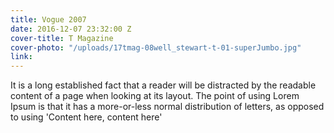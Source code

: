 ```yaml
---
title: Vogue 2007
date: 2016-12-07 23:32:00 Z
cover-title: T Magazine
cover-photo: "/uploads/17tmag-08well_stewart-t-01-superJumbo.jpg"
link:
---
```


It is a long established fact that a reader will be distracted by the readable content of a page when looking at its layout. The point of using Lorem Ipsum is that it has a more-or-less normal distribution of letters, as opposed to using 'Content here, content here'
